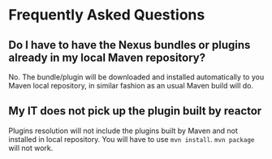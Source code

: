 Frequently Asked Questions
==========================

Do I have to have the Nexus bundles or plugins already in my local Maven repository?
------------------------------------------------------------------------------------

No. The bundle/plugin will be downloaded and installed automatically to you Maven local repository, in similar fashion as an usual Maven build will do.

My IT does not pick up the plugin built by reactor
--------------------------------------------------

Plugins resolution will not include the plugins built by Maven and not installed in local repository. You will have to use `mvn install`. `mvn package` will not work.